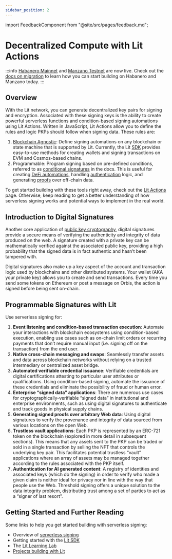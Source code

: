 ```yaml
---
sidebar_position: 2
---
```


import FeedbackComponent from "@site/src/pages/feedback.md";

# Decentralized Compute with Lit Actions

:::info
[Habanero Mainnet](../network/networks/mainnet) and [Manzano Testnet](../network/networks/testnet) are now live. Check out the [docs on migration](../network/migration-guide) to learn how you can start building on Habanero and Manzano today. 
:::

## Overview

With the Lit network, you can generate decentralized key pairs for signing and encryption. Associated with these signing keys is the ability to create powerful serverless functions and condition-based signing automations using Lit Actions. Written in JavaScript, Lit Actions allow you to define the rules and logic PKPs should follow when signing data. These rules are:


1. [Blockchain Agnostic](../resources/supported-chains#programmable-key-pairs): Define signing automations on any blockchain or state machine that is supported by Lit. Currently, the Lit [SDK](../sdk/installation) provides easy-to-use methods for creating wallets and signing transactions on EVM and Cosmos-based chains.
2. Programmable: Program signing based on pre-defined conditions, referred to as [conditional signatures](../sdk/serverless-signing/conditional-signing.md) in the docs. This is useful for creating [DeFi automations](https://spark.litprotocol.com/automated-portfolio-rebalancing-uniswap/), handling [authentication](../sdk/wallets/auth-methods) logic, and generating [proofs](https://spark.litprotocol.com/authenticity-matters/) over off-chain data.

To get started building with these tools right away, check out the [Lit Actions](../sdk/serverless-signing/overview) page. Otherwise, keep reading to get a better understanding of how serverless signing works and potential ways to implement in the real world.

## Introduction to Digital Signatures

Another core application of [public key cryptography](https://en.wikipedia.org/wiki/Public_key_infrastructure), digital signatures provide a secure means of verifying the authenticity and integrity of data produced on the web. A signature created with a private key can be mathematically verified against the associated public key, providing a high probability that the signed data is in fact authentic and hasn’t been tampered with.

Digital signatures also make up a key aspect of the account and transaction logic used by blockchains and other distributed systems. Your wallet (AKA your private key) allows you to create and send transactions. Every time you send some tokens on Ethereum or post a message on Orbis, the action is signed before being sent on-chain. 

## Programmable Signatures with Lit

Use serverless signing for:

1. **Event listening and condition-based transaction execution**: Automate your interactions with blockchain ecosystems using condition-based execution, enabling use cases such as on-chain limit orders or recurring payments that don’t require manual input (i.e. signing off on the transaction) from the end user.
2. **Native cross-chain messaging and swaps**: Seamlessly transfer assets and data across blockchain networks without relying on a trusted intermediary or centralized asset bridge.
3. **Automated verifiable credential issuance**: Verifiable credentials are digital certifications attesting to particular user attributes or qualifications. Using condition-based signing, automate the issuance of these credentials and eliminate the possibility of fraud or human error.
4. **Enterprise “signed data” applications**: There are numerous use cases for cryptographically-verifiable “signed data” in institutional and enterprise environments, such as using digital signatures to authenticate and track goods in physical supply chains.
5. **Generating signed proofs over arbitrary Web data**: Using digital signatures to verify the provenance and integrity of data sourced from various locations on the open Web.
6. **Trustless vault applications**: Each PKP is represented by an ERC-721 token on the blockchain (explored in more detail in subsequent sections). This means that any assets sent to the PKP can be traded or sold in a single transaction by selling the NFT that controls the underlying key pair. This facilitates potential trustless “vault” applications where an array of assets may be managed together according to the rules associated with the PKP itself.
7. **Authentication for AI generated content**: A registry of identities and associated keys (which do the signing) in order to verify who made a given claim is neither ideal for privacy nor in line with the way that people use the Web. Threshold signing offers a unique solution to the data integrity problem, distributing trust among a set of parties to act as a “signer of last resort”.

## Getting Started and Further Reading

Some links to help you get started building with serverless signing:

- Overview of [serverless signing](../sdk/serverless-signing/overview)
- Getting started with the [Lit SDK](../sdk/installation)
- The [Lit Learning Lab](/learningLab/intro-to-lit/prog-signing)
- [Projects building with Lit](https://github.com/LIT-Protocol/awesome/tree/main#projects-and-integrations)

<FeedbackComponent/>

